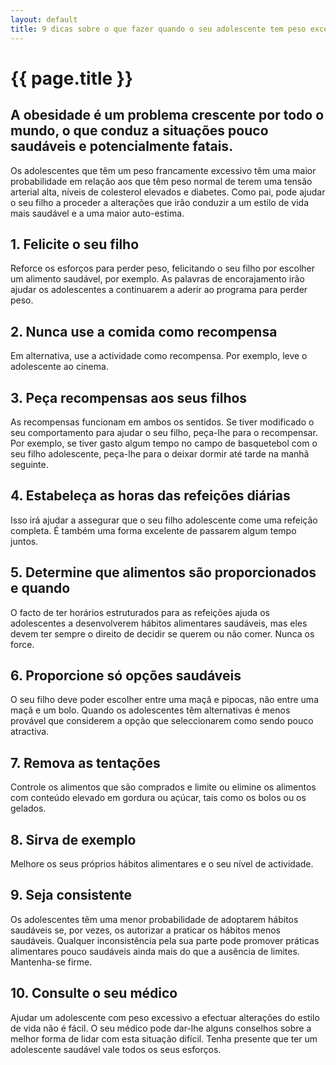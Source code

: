 ```yaml
---
layout: default
title: 9 dicas sobre o que fazer quando o seu adolescente tem peso excessivo
---
```


# {{ page.title }}

## A obesidade é um problema crescente por todo o mundo, o que conduz a situações pouco saudáveis e potencialmente fatais.

Os adolescentes que têm um peso francamente excessivo têm uma maior probabilidade em relação aos que têm peso normal de terem uma tensão arterial alta, níveis de colesterol elevados e diabetes. Como pai, pode ajudar o seu filho a proceder a alterações que irão conduzir a um estilo de vida mais saudável e a uma maior auto-estima.

## 1. Felicite o seu filho

Reforce os esforços para perder peso, felicitando o seu filho por escolher um alimento saudável, por exemplo. As palavras de encorajamento irão ajudar os adolescentes a continuarem a aderir ao programa para perder peso.

## 2. Nunca use a comida como recompensa

Em alternativa, use a actividade como recompensa. Por exemplo, leve o adolescente ao cinema.

## 3. Peça recompensas aos seus filhos

As recompensas funcionam em ambos os sentidos. Se tiver modificado o seu comportamento para ajudar o seu filho, peça-lhe para o recompensar. Por exemplo, se tiver gasto algum tempo no campo de basquetebol com o seu filho adolescente, peça-lhe para o deixar dormir até tarde na manhã seguinte.

## 4. Estabeleça as horas das refeições diárias

Isso irá ajudar a assegurar que o seu filho adolescente come uma refeição completa. É também uma forma excelente de passarem algum tempo juntos.

## 5. Determine que alimentos são proporcionados e quando

O facto de ter horários estruturados para as refeições ajuda os adolescentes a desenvolverem hábitos alimentares saudáveis, mas eles devem ter sempre o direito de decidir se querem ou não comer. Nunca os force.

## 6. Proporcione só opções saudáveis

O seu filho deve poder escolher entre uma maçã e pipocas, não entre uma maçã e um bolo. Quando os adolescentes têm alternativas é menos provável que considerem a opção que seleccionarem como sendo pouco atractiva.

## 7. Remova as tentações

Controle os alimentos que são comprados e limite ou elimine os alimentos com conteúdo elevado em gordura ou açúcar, tais como os bolos ou os gelados.

## 8. Sirva de exemplo

Melhore os seus próprios hábitos alimentares e o seu nível de actividade.

## 9. Seja consistente

Os adolescentes têm uma menor probabilidade de adoptarem hábitos saudáveis se, por vezes, os autorizar a praticar os hábitos menos saudáveis. Qualquer inconsistência pela sua parte pode promover práticas alimentares pouco saudáveis ainda mais do que a ausência de limites. Mantenha-se firme.

## 10. Consulte o seu médico

Ajudar um adolescente com peso excessivo a efectuar alterações do estilo de vida não é fácil. O seu médico pode dar-lhe alguns conselhos sobre a melhor forma de lidar com esta situação difícil. Tenha presente que ter um adolescente saudável vale todos os seus esforços.